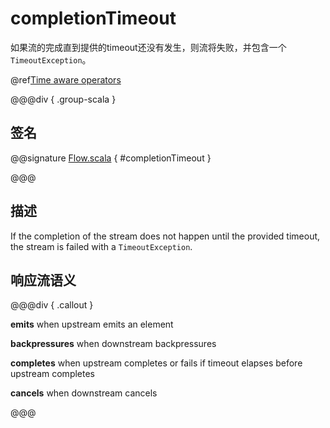 # completionTimeout

如果流的完成直到提供的timeout还没有发生，则流将失败，并包含一个`TimeoutException`。

@ref[Time aware operators](../index.md#time-aware-operators)

@@@div { .group-scala }

## 签名

@@signature [Flow.scala](/akka-stream/src/main/scala/akka/stream/scaladsl/Flow.scala) { #completionTimeout }

@@@

## 描述

If the completion of the stream does not happen until the provided timeout, the stream is failed
with a `TimeoutException`.

## 响应流语义

@@@div { .callout }

**emits** when upstream emits an element

**backpressures** when downstream backpressures

**completes** when upstream completes or fails if timeout elapses before upstream completes

**cancels** when downstream cancels

@@@

